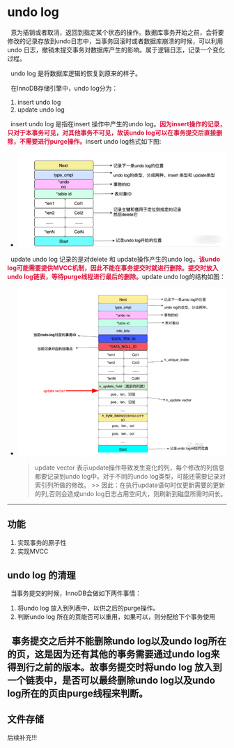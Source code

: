 # undo log
&nbsp;&nbsp;意为插销或者取消，返回到指定某个状态的操作。数据库事务开始之前，会将要修改的记录存放到undo日志中，当事务回滚时或者数据库崩溃的时候，可以利用undo 日志，撤销未提交事务对数据库产生的影响。属于逻辑日志，记录一个变化过程。

&nbsp;&nbsp;undo log 是将数据库逻辑的恢复到原来的样子。

&nbsp;&nbsp;在InnoDB存储引擎中，undo log分为：
1. insert undo log
2. update undo log

&nbsp;&nbsp;insert undo log 是指在insert 操作中产生的undo log。<font color="#DC143C">**因为insert操作的记录，只对于本事务可见，对其他事务不可见，故该undo log可以在事务提交后直接删除，不需要进行purge操作。**</font>insert undo log格式如下图: 
  + <img src="./pics/undo-log-001.png"/>

&nbsp;&nbsp;update undo log 记录的是对delete 和 update操作产生的undo log。<font color="#DC143C">**该undo log可能需要提供MVCC机制，因此不能在事务提交时就进行删除。提交时放入undo log链表，等待purge线程进行最后的删除。**</font>update undo log的结构如图：
  + <img src="./pics/undo-log-002.png"/>
     
     > update vector 表示update操作导致发生变化的列，每个修改的列信息都要记录到undo log中。对于不同的undo log类型，可能还需要记录对索引列所做的修改。
        >> 因此：在执行update语句时仅更新需要的更新的列,否则会造成undo log日志占用空间大，则刷新到磁盘所需时间长。

---
## 功能
1. 实现事务的原子性
2. 实现MVCC

## undo log 的清理
&nbsp;&nbsp;当事务提交的时候，InnoDB会做如下两件事情：
1. 将undo log 放入到列表中，以供之后的purge操作。
2. 判断undo log 所在的页能否可以重用，如果可以，则分配给下个事务使用
   
&nbsp;&nbsp;事务提交之后并不能删除undo log以及undo log所在的页，这是因为还有其他的事务需要通过undo log来得到行之前的版本。故事务提交时将undo log 放入到一个链表中，是否可以最终删除undo log以及undo log所在的页由purge线程来判断。
---
## 文件存储
后续补充!!!

